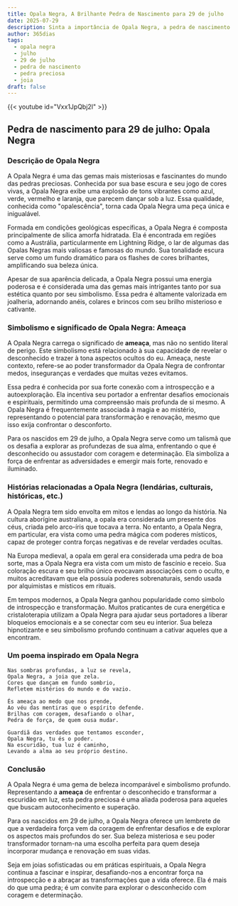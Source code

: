 ```yaml
---
title: Opala Negra, A Brilhante Pedra de Nascimento para 29 de julho
date: 2025-07-29
description: Sinta a importância de Opala Negra, a pedra de nascimento de 29 de julho que simboliza Ameaça. Deixe que sua beleza e significado iluminem seu dia.
author: 365dias
tags:
  - opala negra
  - julho
  - 29 de julho
  - pedra de nascimento
  - pedra preciosa
  - joia
draft: false
---
```


{{< youtube id="Vxx1JpQbj2I" >}}

## Pedra de nascimento para 29 de julho: Opala Negra

### Descrição de Opala Negra

A Opala Negra é uma das gemas mais misteriosas e fascinantes do mundo das pedras preciosas. Conhecida por sua base escura e seu jogo de cores vivas, a Opala Negra exibe uma explosão de tons vibrantes como azul, verde, vermelho e laranja, que parecem dançar sob a luz. Essa qualidade, conhecida como "opalescência", torna cada Opala Negra uma peça única e inigualável.

Formada em condições geológicas específicas, a Opala Negra é composta principalmente de sílica amorfa hidratada. Ela é encontrada em regiões como a Austrália, particularmente em Lightning Ridge, o lar de algumas das Opalas Negras mais valiosas e famosas do mundo. Sua tonalidade escura serve como um fundo dramático para os flashes de cores brilhantes, amplificando sua beleza única.

Apesar de sua aparência delicada, a Opala Negra possui uma energia poderosa e é considerada uma das gemas mais intrigantes tanto por sua estética quanto por seu simbolismo. Essa pedra é altamente valorizada em joalheria, adornando anéis, colares e brincos com seu brilho misterioso e cativante.

### Simbolismo e significado de Opala Negra: Ameaça

A Opala Negra carrega o significado de **ameaça**, mas não no sentido literal de perigo. Este simbolismo está relacionado à sua capacidade de revelar o desconhecido e trazer à tona aspectos ocultos do eu. Ameaça, neste contexto, refere-se ao poder transformador da Opala Negra de confrontar medos, inseguranças e verdades que muitas vezes evitamos.

Essa pedra é conhecida por sua forte conexão com a introspecção e a autoexploração. Ela incentiva seu portador a enfrentar desafios emocionais e espirituais, permitindo uma compreensão mais profunda de si mesmo. A Opala Negra é frequentemente associada à magia e ao mistério, representando o potencial para transformação e renovação, mesmo que isso exija confrontar o desconforto.

Para os nascidos em 29 de julho, a Opala Negra serve como um talismã que os desafia a explorar as profundezas de sua alma, enfrentando o que é desconhecido ou assustador com coragem e determinação. Ela simboliza a força de enfrentar as adversidades e emergir mais forte, renovado e iluminado.

### Histórias relacionadas a Opala Negra (lendárias, culturais, históricas, etc.)

A Opala Negra tem sido envolta em mitos e lendas ao longo da história. Na cultura aborígine australiana, a opala era considerada um presente dos céus, criada pelo arco-íris que tocava a terra. No entanto, a Opala Negra, em particular, era vista como uma pedra mágica com poderes místicos, capaz de proteger contra forças negativas e de revelar verdades ocultas.

Na Europa medieval, a opala em geral era considerada uma pedra de boa sorte, mas a Opala Negra era vista com um misto de fascínio e receio. Sua coloração escura e seu brilho único evocavam associações com o oculto, e muitos acreditavam que ela possuía poderes sobrenaturais, sendo usada por alquimistas e místicos em rituais.

Em tempos modernos, a Opala Negra ganhou popularidade como símbolo de introspecção e transformação. Muitos praticantes de cura energética e cristaloterapia utilizam a Opala Negra para ajudar seus portadores a liberar bloqueios emocionais e a se conectar com seu eu interior. Sua beleza hipnotizante e seu simbolismo profundo continuam a cativar aqueles que a encontram.

### Um poema inspirado em Opala Negra

```
Nas sombras profundas, a luz se revela,  
Opala Negra, a joia que zela.  
Cores que dançam em fundo sombrio,  
Refletem mistérios do mundo e do vazio.  

És ameaça ao medo que nos prende,  
Ao véu das mentiras que o espírito defende.  
Brilhas com coragem, desafiando o olhar,  
Pedra de força, de quem ousa mudar.  

Guardiã das verdades que tentamos esconder,  
Opala Negra, tu és o poder.  
Na escuridão, tua luz é caminho,  
Levando a alma ao seu próprio destino.
```

### Conclusão

A Opala Negra é uma gema de beleza incomparável e simbolismo profundo. Representando a **ameaça** de enfrentar o desconhecido e transformar a escuridão em luz, esta pedra preciosa é uma aliada poderosa para aqueles que buscam autoconhecimento e superação.

Para os nascidos em 29 de julho, a Opala Negra oferece um lembrete de que a verdadeira força vem da coragem de enfrentar desafios e de explorar os aspectos mais profundos do ser. Sua beleza misteriosa e seu poder transformador tornam-na uma escolha perfeita para quem deseja incorporar mudança e renovação em suas vidas.

Seja em joias sofisticadas ou em práticas espirituais, a Opala Negra continua a fascinar e inspirar, desafiando-nos a encontrar força na introspecção e a abraçar as transformações que a vida oferece. Ela é mais do que uma pedra; é um convite para explorar o desconhecido com coragem e determinação.